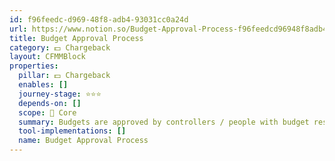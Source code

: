 ```yaml
---
id: f96feedc-d969-48f8-adb4-93031cc0a24d
url: https://www.notion.so/Budget-Approval-Process-f96feedcd96948f8adb493031cc0a24d
title: Budget Approval Process
category: 💵 Chargeback
layout: CFMMBlock
properties:
  pillar: 💵 Chargeback
  enables: []
  journey-stage: ⭐️⭐️⭐️
  depends-on: []
  scope: 🏢 Core
  summary: Budgets are approved by controllers / people with budget responsibility
  tool-implementations: []
  name: Budget Approval Process
---
```


